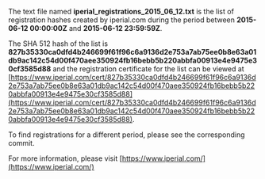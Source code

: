 The text file named **iperial_registrations_2015_06_12.txt** is the list of registration hashes created by iperial.com during the period between **2015-06-12 00:00:00Z** and **2015-06-12 23:59:59Z**.

The SHA 512 hash of the list is **827b35330ca0dfd4b246699f61f96c6a9136d2e753a7ab75ee0b8e63a01db9ac142c54d00f470aee350924fb16bebb5b220abbfa00913e4e9475e30cf3585d88** and the registration certificate for the list can be viewed at [https://www.iperial.com/cert/827b35330ca0dfd4b246699f61f96c6a9136d2e753a7ab75ee0b8e63a01db9ac142c54d00f470aee350924fb16bebb5b220abbfa00913e4e9475e30cf3585d88](https://www.iperial.com/cert/827b35330ca0dfd4b246699f61f96c6a9136d2e753a7ab75ee0b8e63a01db9ac142c54d00f470aee350924fb16bebb5b220abbfa00913e4e9475e30cf3585d88).

To find registrations for a different period, please see the corresponding commit.

For more information, please visit [https://www.iperial.com/](https://www.iperial.com/)

